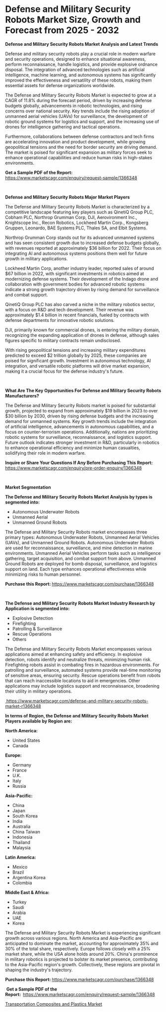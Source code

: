 <p><h1>Defense and Military Security Robots Market Size, Growth and Forecast from 2025 - 2032</h1></p><p><strong>Defense and Military Security Robots Market Analysis and Latest Trends</strong></p>
<p><p>Defense and military security robots play a crucial role in modern warfare and security operations, designed to enhance situational awareness, perform reconnaissance, handle logistics, and provide explosive ordnance disposal. The integration of advanced technologies such as artificial intelligence, machine learning, and autonomous systems has significantly improved the effectiveness and versatility of these robots, making them essential assets for defense organizations worldwide.</p><p>The Defense and Military Security Robots Market is expected to grow at a CAGR of 11.8% during the forecast period, driven by increasing defense budgets globally, advancements in robotic technologies, and rising concerns over national security. Key trends include the rising adoption of unmanned aerial vehicles (UAVs) for surveillance, the development of robotic ground systems for logistics and support, and the increasing use of drones for intelligence gathering and tactical operations.</p><p>Furthermore, collaborations between defense contractors and tech firms are accelerating innovation and product development, while growing geopolitical tensions and the need for border security are driving demand. The market is poised for significant expansion as military forces seek to enhance operational capabilities and reduce human risks in high-stakes environments.</p></p>
<p><strong>Get a Sample PDF of the Report:&nbsp;</strong> <a href="https://www.marketscagr.com/enquiry/request-sample/1366348?utm_campaign=2653&utm_medium=2&utm_source=Github&utm_content=ia&utm_term=22032025&utm_id=defense-and-military-security-robots">https://www.marketscagr.com/enquiry/request-sample/1366348</a></p>
<p>&nbsp;</p>
<p><strong>Defense and Military Security Robots Major Market Players</strong></p>
<p><p>The Defense and Military Security Robots Market is characterized by a competitive landscape featuring key players such as QinetiQ Group PLC, Cobham PLC, Northrop Grumman Corp, DJI, Aerovironment Inc., Knightscope Inc., Recon Robotics, Lockheed Martin Corp., Kongsberg Gruppen, Leonardo, BAE Systems PLC, Thales SA, and Elbit Systems. </p><p>Northrop Grumman Corp stands out for its advanced unmanned systems and has seen consistent growth due to increased defense budgets globally, with revenues reported at approximately $36 billion for 2022. Their focus on integrating AI and autonomous systems positions them well for future growth in military applications.</p><p>Lockheed Martin Corp, another industry leader, reported sales of around $67 billion in 2022, with significant investments in robotics aimed at modernizing defense systems. Their development of the Indago drone and collaboration with government bodies for advanced robotic systems indicate a strong growth trajectory driven by rising demand for surveillance and combat support.</p><p>QinetiQ Group PLC has also carved a niche in the military robotics sector, with a focus on R&D and tech development. Their revenue was approximately $1.4 billion in recent financials, fueled by contracts with defense departments for innovative robotic solutions.</p><p>DJI, primarily known for commercial drones, is entering the military domain, recognizing the expanding application of drones in defense, although sales figures specific to military contracts remain undisclosed. </p><p>With rising geopolitical tensions and increasing military expenditures predicted to exceed $2 trillion globally by 2025, these companies are poised for significant growth. Investment in autonomous technology, AI integration, and versatile robotic platforms will drive market expansion, making it a crucial focus for the defense industry's future.</p></p>
<p>&nbsp;</p>
<p><strong>What Are The Key Opportunities For Defense and Military Security Robots Manufacturers?</strong></p>
<p><p>The Defense and Military Security Robots market is poised for substantial growth, projected to expand from approximately $19 billion in 2023 to over $30 billion by 2030, driven by rising defense budgets and the increasing demand for unmanned systems. Key growth trends include the integration of artificial intelligence, advancements in autonomous capabilities, and a focus on counter-terrorism operations. Additionally, nations are prioritizing robotic systems for surveillance, reconnaissance, and logistics support. Future outlook indicates stronger investment in R&D, particularly in robotics to enhance operational efficiency and minimize human casualties, solidifying their role in modern warfare.</p></p>
<p><strong>Inquire or Share Your Questions If Any Before Purchasing This Report:</strong> <a href="https://www.marketscagr.com/enquiry/pre-order-enquiry/1366348?utm_campaign=2653&utm_medium=2&utm_source=Github&utm_content=ia&utm_term=22032025&utm_id=defense-and-military-security-robots">https://www.marketscagr.com/enquiry/pre-order-enquiry/1366348</a></p>
<p>&nbsp;</p>
<p><strong>Market Segmentation</strong></p>
<p><strong>The Defense and Military Security Robots Market Analysis by types is segmented into:</strong></p>
<p><ul><li>Autonomous Underwater Robots</li><li>Unmanned Aerial</li><li>Unmanned Ground Robots</li></ul></p>
<p><p>The Defense and Military Security Robots market encompasses three primary types: Autonomous Underwater Robots, Unmanned Aerial Vehicles (UAVs), and Unmanned Ground Robots. Autonomous Underwater Robots are used for reconnaissance, surveillance, and mine detection in marine environments. Unmanned Aerial Vehicles perform tasks such as intelligence gathering, target acquisition, and combat support from above. Unmanned Ground Robots are deployed for bomb disposal, surveillance, and logistics support on land. Each type enhances operational effectiveness while minimizing risks to human personnel.</p></p>
<p><strong>Purchase this Report:&nbsp;</strong><a href="https://www.marketscagr.com/purchase/1366348?utm_campaign=2653&utm_medium=2&utm_source=Github&utm_content=ia&utm_term=22032025&utm_id=defense-and-military-security-robots">https://www.marketscagr.com/purchase/1366348</a></p>
<p>&nbsp;</p>
<p><strong>The Defense and Military Security Robots Market Industry Research by Application is segmented into:</strong></p>
<p><ul><li>Explosive Detection</li><li>Firefighting</li><li>Patrolling & Surveillance</li><li>Rescue Operations</li><li>Others</li></ul></p>
<p><p>The Defense and Military Security Robots Market encompasses various applications aimed at enhancing safety and efficiency. In explosive detection, robots identify and neutralize threats, minimizing human risk. Firefighting robots assist in combating fires in hazardous environments. For patrolling and surveillance, automated systems provide real-time monitoring of sensitive areas, ensuring security. Rescue operations benefit from robots that can reach inaccessible locations to aid in emergencies. Other applications may include logistics support and reconnaissance, broadening their utility in military operations.</p></p>
<p><a href="https://www.marketscagr.com/defense-and-military-security-robots-market-r1366348?utm_campaign=2653&utm_medium=2&utm_source=Github&utm_content=ia&utm_term=22032025&utm_id=defense-and-military-security-robots">&nbsp;https://www.marketscagr.com/defense-and-military-security-robots-market-r1366348</a></p>
<p><strong>In terms of Region, the Defense and Military Security Robots Market Players available by Region are:</strong></p>
<p>
    <p> <strong> North America: </strong>
        <ul>
            <li>United States</li>
            <li>Canada</li>
        </ul>
        </p> 
    <p> <strong> Europe: </strong>
        <ul>
            <li>Germany</li>
            <li>France</li>
            <li>U.K.</li>
            <li>Italy</li>
            <li>Russia</li>
        </ul>
        </p> 
    <p> <strong> Asia-Pacific: </strong>
        <ul>
            <li>China</li>
            <li>Japan</li>
            <li>South Korea</li>
            <li>India</li>
            <li>Australia</li>
            <li>China Taiwan</li>
            <li>Indonesia</li>
            <li>Thailand</li>
            <li>Malaysia</li>
        </ul>
        </p> 
    <p> <strong> Latin America: </strong>
        <ul>
            <li>Mexico</li>
            <li>Brazil</li>
            <li>Argentina Korea</li>
            <li>Colombia</li>
        </ul>
        </p> 
    <p> <strong> Middle East & Africa: </strong>
        <ul>
            <li>Turkey</li>
            <li>Saudi</li>
            <li>Arabia</li>
            <li>UAE</li>
            <li>Korea</li>
        </ul>
    </p>
    </p>
<p><p>The Defense and Military Security Robots Market is experiencing significant growth across various regions. North America and Asia-Pacific are anticipated to dominate the market, accounting for approximately 35% and 30% of the total share, respectively. Europe follows closely with a 25% market share, while the USA alone holds around 20%. China's prominence in military robotics is projected to bolster its market presence, contributing to the Asia-Pacific region's growth. Collectively, these regions are pivotal in shaping the industry's trajectory.</p></p>
<p><strong>Purchase this Report: </strong><a href="https://www.marketscagr.com/purchase/1366348?utm_campaign=2653&utm_medium=2&utm_source=Github&utm_content=ia&utm_term=22032025&utm_id=defense-and-military-security-robots">https://www.marketscagr.com/purchase/1366348</a></p>
<p>&nbsp;<strong>Get a Sample PDF of the Report:&nbsp;&nbsp;</strong><a href="https://www.marketscagr.com/enquiry/request-sample/1366348?utm_campaign=2653&utm_medium=2&utm_source=Github&utm_content=ia&utm_term=22032025&utm_id=defense-and-military-security-robots">https://www.marketscagr.com/enquiry/request-sample/1366348</a></p>
<p><strong></strong></p>
<p><p><a href="https://github.com/tashiafun920/Market-Research-Report-List-1/blob/main/transportation-composites-and-plastics-market.md?utm_campaign=2653&utm_medium=2&utm_source=Github&utm_content=ia&utm_term=22032025&utm_id=defense-and-military-security-robots">Transportation Composites and Plastics Market</a></p></p>